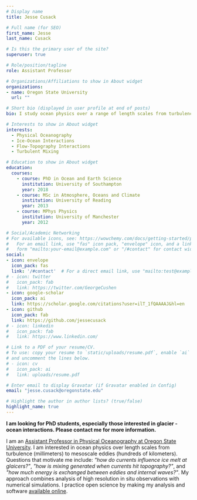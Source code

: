 ```yaml
---
# Display name
title: Jesse Cusack

# Full name (for SEO)
first_name: Jesse
last_name: Cusack

# Is this the primary user of the site?
superuser: true

# Role/position/tagline
role: Assistant Professor

# Organizations/Affiliations to show in About widget
organizations:
- name: Oregon State University
  url: ""

# Short bio (displayed in user profile at end of posts)
bio: I study ocean physics over a range of length scales from turbulence (millimeters) to mesoscale eddies (hundreds of kilometers). I am particularly interested in understanding how the ocean melts glaciers and how currents interact with topography to generate mixing. 

# Interests to show in About widget
interests:
  - Physical Oceanography
  - Ice-Ocean Interactions
  - Flow-Topography Interactions
  - Turbulent Mixing

# Education to show in About widget
education:
  courses:
    - course: PhD in Ocean and Earth Science
      institution: University of Southampton
      year: 2018
    - course: MSc in Atmosphere, Oceans and Climate
      institution: University of Reading
      year: 2013
    - course: MPhys Physics
      institution: University of Manchester
      year: 2012

# Social/Academic Networking
# For available icons, see: https://wowchemy.com/docs/getting-started/page-builder/#icons
#   For an email link, use "fas" icon pack, "envelope" icon, and a link in the
#   form "mailto:your-email@example.com" or "/#contact" for contact widget.
social:
- icon: envelope
  icon_pack: fas
  link: '/#contact'  # For a direct email link, use "mailto:test@example.org".
# - icon: twitter
#   icon_pack: fab
#   link: https://twitter.com/GeorgeCushen
- icon: google-scholar
  icon_pack: ai
  link: https://scholar.google.com/citations?user=ilT_1fQAAAAJ&hl=en
- icon: github
  icon_pack: fab
  link: https://github.com/jessecusack
# - icon: linkedin
#   icon_pack: fab
#   link: https://www.linkedin.com/

# Link to a PDF of your resume/CV.
# To use: copy your resume to `static/uploads/resume.pdf`, enable `ai` icons in `params.toml`,
# and uncomment the lines below.
# - icon: cv
#   icon_pack: ai
#   link: uploads/resume.pdf

# Enter email to display Gravatar (if Gravatar enabled in Config)
email: "jesse.cusack@oregonstate.edu"

# Highlight the author in author lists? (true/false)
highlight_name: true
---
```


**I am looking for PhD students, especially those interested in glacier - ocean interactions. Please contact me for more information.**

I am an [Assistant Professor in Physical Oceanography at Oregon State University](https://ceoas.oregonstate.edu/people/jesse-cusack). I am interested in ocean physics over length scales from turbulence (millimeters) to mesoscale eddies (hundreds of kilometers). Questions that motivate me include: _"how do currents influence ice melt at glaicers?"_, _"how is mixing generated when currents hit topography?"_, and _"how much energy is exchanged between eddies and internal waves?"_. My approach combines analysis of high resolution in situ observations with numerical simulations. I practice open science by making my analysis and software [available online](https://github.com/jessecusack).


<!-- {{< icon name="download" pack="fas" >}} Download my {{< staticref "uploads/demo_resume.pdf" "newtab" >}}resumé{{< /staticref >}}. -->